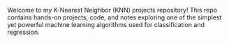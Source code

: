 Welcome to my K-Nearest Neighbor (KNN) projects repository! This repo contains hands-on projects, code, and notes exploring one of the simplest yet powerful machine learning algorithms used for classification and regression.
